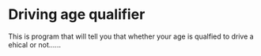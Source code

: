 # Driving age qualifier
 This is program that will tell you that whether your age is qualfied to drive a ehical or not......
